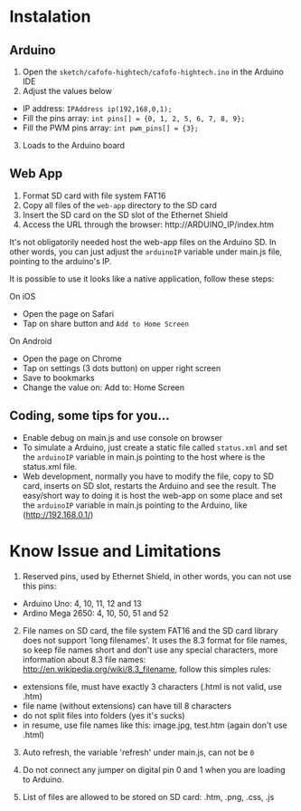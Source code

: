 # Instalation

## Arduino

1. Open the `sketch/cafofo-hightech/cafofo-hightech.ino` in the Arduino IDE
2. Adjust the values below
  * IP address: `IPAddress ip(192,168,0,1);`
  * Fill the pins array: `int pins[] = {0, 1, 2, 5, 6, 7, 8, 9};`
  * Fill the PWM pins array: `int pwm_pins[] = {3};`
3. Loads to the Arduino board

## Web App

1. Format SD card with file system FAT16
2. Copy all files of the `web-app` directory to the SD card
3. Insert the SD card on the SD slot of the Ethernet Shield
4. Access the URL through the browser: http://ARDUINO_IP/index.htm

It's not obligatorily needed host the web-app files on the Arduino SD. In other
words, you can just adjust the `arduinoIP` variable under main.js file, pointing
to the arduino's IP.

It is possible to use it looks like a native application, follow these steps:

On iOS
* Open the page on Safari
* Tap on share button and `Add to Home Screen`

On Android
* Open the page on Chrome
* Tap on settings (3 dots button) on upper right screen
* Save to bookmarks
* Change the value on: Add to: Home Screen


## Coding, some tips for you...

* Enable debug on main.js and use console on browser
* To simulate a Arduino, just create a static file called `status.xml` and set
the `arduinoIP` variable in main.js pointing to the host where is the status.xml
file.
* Web development, normally you have to modify the file, copy to SD card, inserts
on SD slot, restarts the Arduino and see the result. The easy/short way to doing
it is host the web-app on some place and set the `arduinoIP` variable in main.js
pointing to the Arduino, like (http://192.168.0.1/)

# Know Issue and Limitations

1. Reserved pins, used by Ethernet Shield, in other words, you can not use this
pins:
  * Arduino Uno: 4, 10, 11, 12 and 13
  * Ardino Mega 2650: 4, 10, 50, 51 and 52


2. File names on SD card, the file system FAT16 and the SD card library does not
support 'long filenames'. It uses the 8.3 format for file names, so keep file
names short and don't use any special characters, more information about 8.3
file names: http://en.wikipedia.org/wiki/8.3_filename, follow this simples rules:
  * extensions file, must have exactly 3 characters (.html is not valid, use .htm)
  * file name (without extensions) can have till 8 characters
  * do not split files into folders (yes it's sucks)
  * in resume, use file names like this: image.jpg, test.htm (again don't use .html)

3. Auto refresh, the variable 'refresh' under main.js, can not be `0`

4. Do not connect any jumper on digital pin 0 and 1 when you are loading to Arduino.

5. List of files are allowed to be stored on SD card: .htm, .png, .css, .js
